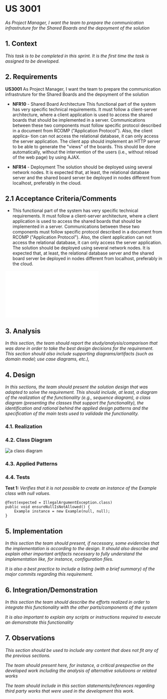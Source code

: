 # US 3001

*As Project Manager, I want the team to prepare the communication infrastruture for the Shared Boards and the depoyment of the solution*

## 1. Context
*This task is to be completed in this sprint. It is the first time the task is assigned to be developed.*
## 2. Requirements
**US3001** As Project Manager, I want the team to prepare the communication infrastruture for the Shared Boards and the depoyment of the solution

- **NFR10** - Shared Board Architecture This functional part of the system has very
specific technical requirements. It must follow a client-server architecture, where a
client application is used to access the shared boards that should be implemented in
a server. Communications between these two components must follow specific protocol described in a document from RCOMP ("Application Protocol"). Also, the client applica-
tion can not access the relational database, it can only access the server application. The
client app should implement an HTTP server to be able to generate the "views" of the
boards. This should be done automatically, without the intervention of the users (i.e.,
without reload of the web page) by using AJAX.

- **NFR14** - Deployment The solution should be deployed using several network nodes.
  It is expected that, at least, the relational database server and the shared board server be
  deployed in nodes different from localhost, preferably in the cloud.

## 2.1 Acceptance Criteria/Comments
- This functional part of the system has very specific technical requirements. It must follow a client-server architecture, where a client application is used to access the shared boards that should be implemented in a server. Communications between these two components must follow specific protocol described in a document from RCOMP ("Application Protocol"). Also, the client application can not access the relational database, it can only access the server application.
  The solution should be deployed using several network nodes. It is expected that, at least, the relational database server and the shared board server be deployed in nodes different from localhost, preferably in the cloud.

![Application_Protocl](us_3001/Application_Protocol.md "Application Protocol")
## 3. Analysis

*In this section, the team should report the study/analysis/comparison that was done in order to take the best design decisions for the requirement. This section should also include supporting diagrams/artifacts (such as domain model; use case diagrams, etc.),*

## 4. Design

*In this sections, the team should present the solution design that was adopted to solve the requirement. This should include, at least, a diagram of the realization of the functionality (e.g., sequence diagram), a class diagram (presenting the classes that support the functionality), the identification and rational behind the applied design patterns and the specification of the main tests used to validade the functionality.*

### 4.1. Realization

### 4.2. Class Diagram

![a class diagram](us_3004/class-diagram-01.svg "A Class Diagram")

### 4.3. Applied Patterns

### 4.4. Tests

**Test 1:** *Verifies that it is not possible to create an instance of the Example class with null values.*

```
@Test(expected = IllegalArgumentException.class)
public void ensureNullIsNotAllowed() {
	Example instance = new Example(null, null);
}
````

## 5. Implementation

*In this section the team should present, if necessary, some evidencies that the implementation is according to the design. It should also describe and explain other important artifacts necessary to fully understand the implementation like, for instance, configuration files.*

*It is also a best practice to include a listing (with a brief summary) of the major commits regarding this requirement.*

## 6. Integration/Demonstration

*In this section the team should describe the efforts realized in order to integrate this functionality with the other parts/components of the system*

*It is also important to explain any scripts or instructions required to execute an demonstrate this functionality*

## 7. Observations

*This section should be used to include any content that does not fit any of the previous sections.*

*The team should present here, for instance, a critical prespective on the developed work including the analysis of alternative solutioons or related works*

*The team should include in this section statements/references regarding third party works that were used in the development this work.*